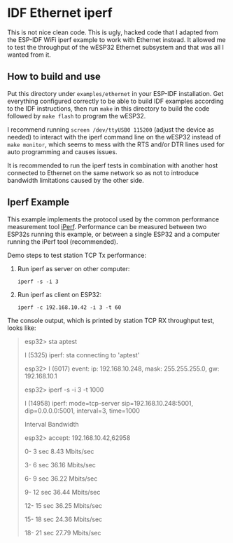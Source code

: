 # IDF Ethernet iperf

This is not nice clean code.  This is ugly, hacked code that I adapted from the ESP-IDF WiFi iperf example to work with 
Ethernet instead.  It allowed me to test the throughput of the wESP32 Ethernet subsystem and that was all I wanted from it.

## How to build and use

Put this directory under `examples/ethernet` in your ESP-IDF installation.  Get everything configured correctly to be able to build IDF examples according to the IDF instructions, then run `make` in this directory to build the code followed by `make flash` to program the wESP32.

I recommend running `screen /dev/ttyUSB0 115200` (adjust the device as needed) to interact with the iperf command line on the wESP32 instead of `make monitor`, which seems to mess with the RTS and/or DTR lines used for auto programming and causes issues.

It is recommended to run the iperf tests in combination with another host connected to Ethernet on the same network so as not to introduce bandwidth limitations caused by the other side.

## Iperf Example

This example implements the protocol used by the common performance measurement tool [iPerf](https://iperf.fr/). 
Performance can be measured between two ESP32s running this example, or between a single ESP32 and a computer running the iPerf tool (recommended).

Demo steps to test station TCP Tx performance: 

1. Run iperf as server on other computer:

   `iperf -s -i 3`

2. Run iperf as client on ESP32:

   `iperf -c 192.168.10.42 -i 3 -t 60`

The console output, which is printed by station TCP RX throughput test, looks like:

>esp32> sta aptest
>
>I (5325) iperf: sta connecting to 'aptest'
>
>esp32> I (6017) event: ip: 192.168.10.248, mask: 255.255.255.0, gw: 192.168.10.1
>
>esp32> iperf -s -i 3 -t 1000
>
>I (14958) iperf: mode=tcp-server sip=192.168.10.248:5001, dip=0.0.0.0:5001, interval=3, time=1000
>
>Interval Bandwidth
>
>esp32> accept: 192.168.10.42,62958
>
>0-   3 sec       8.43 Mbits/sec
>
>3-   6 sec       36.16 Mbits/sec
>
>6-   9 sec       36.22 Mbits/sec
>
>9-  12 sec       36.44 Mbits/sec
>
>12-  15 sec       36.25 Mbits/sec
>
>15-  18 sec       24.36 Mbits/sec
>
>18-  21 sec       27.79 Mbits/sec


